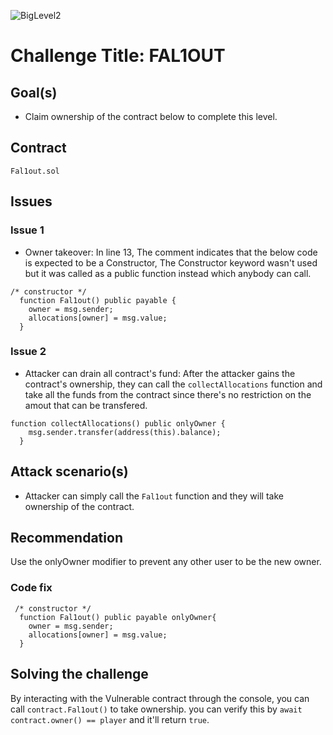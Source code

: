 ![BigLevel2](https://user-images.githubusercontent.com/61026156/205658045-4c27bb2b-1c66-4056-92df-7050651b80f2.svg)

# Challenge Title: FAL1OUT

## Goal(s)
* Claim ownership of the contract below to complete this level.

## Contract

`Fal1out.sol`

## Issues
### Issue 1
* Owner takeover:
In line 13, The comment indicates that the below code is expected to be a Constructor, The Constructor keyword wasn't used but it was called as a public function instead which anybody can call.

```
/* constructor */
  function Fal1out() public payable {
    owner = msg.sender;
    allocations[owner] = msg.value;
  }
```
### Issue 2
* Attacker can drain all contract's fund:
After the attacker gains the contract's ownership, they can call the `collectAllocations` function and take all the funds from the contract since there's no restriction on the amout that can be transfered.

```
function collectAllocations() public onlyOwner {
    msg.sender.transfer(address(this).balance);
  }
```


## Attack scenario(s)


* Attacker can simply call the `Fal1out` function and they will take ownership of the contract.

## Recommendation

Use the onlyOwner modifier to prevent any other user to be the new owner.

### Code fix

```
 /* constructor */
  function Fal1out() public payable onlyOwner{
    owner = msg.sender;
    allocations[owner] = msg.value;
  }
```

## Solving the challenge

By interacting with the Vulnerable contract through the console, you can call `contract.Fal1out()` to take ownership. you can verify this by `await contract.owner() == player` and it'll return `true`.
